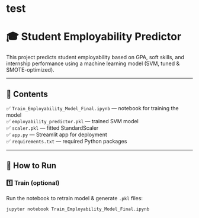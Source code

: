# test
# 🎓 Student Employability Predictor

This project predicts student employability based on GPA, soft skills, and internship performance using a machine learning model (SVM, tuned & SMOTE-optimized).

---

## 📂 Contents
✅ `Train_Employability_Model_Final.ipynb` — notebook for training the model  
✅ `employability_predictor.pkl` — trained SVM model  
✅ `scaler.pkl` — fitted StandardScaler  
✅ `app.py` — Streamlit app for deployment  
✅ `requirements.txt` — required Python packages

---

## 🚀 How to Run

### 1️⃣ Train (optional)
Run the notebook to retrain model & generate `.pkl` files:
```bash
jupyter notebook Train_Employability_Model_Final.ipynb
